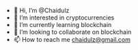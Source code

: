 - 👋 Hi, I’m @Chaidulz
- 👀 I’m interested in cryptocurrencies
- 🌱 I’m currently learning blockchain
- 💞️ I’m looking to collaborate on blockchain 
- 📫 How to reach me chaidulz@gmail.com

<!---
Chaidulz/Chaidulz is a ✨ special ✨ repository because its `README.md` (this file) appears on your GitHub profile.
You can click the Preview link to take a look at your changes.
--->
